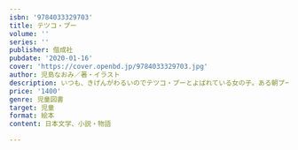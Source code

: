```yaml
---
isbn: '9784033329703'
title: テツコ・プー
volume: ''
series: ''
publisher: 偕成社
pubdate: '2020-01-16'
cover: 'https://cover.openbd.jp/9784033329703.jpg'
author: 児島なおみ／著・イラスト
description: いつも、きげんがわるいのでテツコ・プーとよばれている女の子。ある朝プーっとしていたら、あららとんでもないことに。
price: '1400'
genre: 児童図書
target: 児童
format: 絵本
content: 日本文学、小説・物語

---
```


